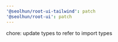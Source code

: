 ```yaml
---
'@seolhun/root-ui-tailwind': patch
'@seolhun/root-ui': patch
---
```


chore: update types to refer to import types
